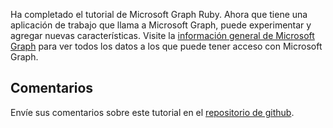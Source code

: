 <!-- markdownlint-disable MD002 MD041 -->

Ha completado el tutorial de Microsoft Graph Ruby. Ahora que tiene una aplicación de trabajo que llama a Microsoft Graph, puede experimentar y agregar nuevas características. Visite la [información general de Microsoft Graph](/graph/overview) para ver todos los datos a los que puede tener acceso con Microsoft Graph.

## <a name="feedback"></a>Comentarios

Envíe sus comentarios sobre este tutorial en el [repositorio de github](https://github.com/microsoftgraph/msgraph-training-rubyrailsapp).
